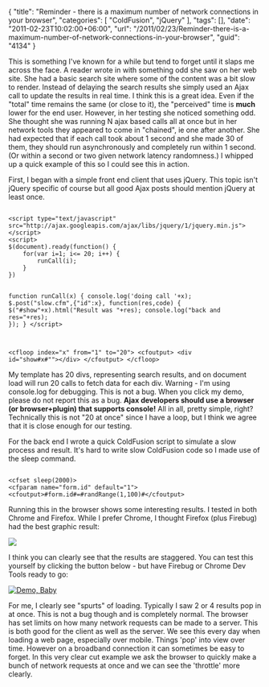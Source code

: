{
	"title": "Reminder - there is a maximum number of network connections in your browser",
	"categories": [
		"ColdFusion",
		"jQuery"
	],
	"tags": [],
	"date": "2011-02-23T10:02:00+06:00",
	"url": "/2011/02/23/Reminder-there-is-a-maximum-number-of-network-connections-in-your-browser",
	"guid": "4134"
}

This is something I've known for a while but tend to forget until it slaps me across the face. A reader wrote in with something odd she saw on her web site. She had a basic search site where some of the content was a bit slow to render. Instead of delaying the search results she simply used an Ajax call to update the results in real time. I think this is a great idea. Even if the "total" time remains the same (or close to it), the "perceived" time is <b>much</b> lower for the end user. However, in her testing she noticed something odd. She thought she was running N ajax based calls all at once but in her network tools they appeared to come in "chained", ie one after another. She had expected that if each call took about 1 second and she made 30 of them, they should run asynchronously and completely run within 1 second. (Or within a second or two given network latency randomness.) I whipped up a quick example of this so I could see this in action.
<!--more-->
<p>

First, I began with a simple front end client that uses jQuery. This topic isn't jQuery specific of course but all good Ajax posts should mention jQuery at least once.

<p>

<code>
&lt;script type="text/javascript" src="http://ajax.googleapis.com/ajax/libs/jquery/1/jquery.min.js"&gt;&lt;/script&gt;
&lt;script&gt;
$(document).ready(function() {
	for(var i=1; i&lt;= 20; i++) {
		runCall(i);
	}
})

function runCall(x) {
	console.log('doing call '+x);
	$.post("slow.cfm",{"id":x}, function(res,code) {
		$("#show"+x).html("Result was "+res);
		console.log("back and res="+res);
	});
}
&lt;/script&gt;


&lt;cfloop index="x" from="1" to="20"&gt;
	&lt;cfoutput&gt;
	&lt;div id="show#x#""&gt;&lt;/div&gt;
	&lt;/cfoutput&gt;
&lt;/cfloop&gt;
</code>

<p>

My template has 20 divs, representing search results, and on document load will run 20 calls to fetch data for each div. Warning - I'm using console.log for debugging. This is not a bug. When you click my demo, please do not report this as a bug. <b>Ajax developers should use a browser (or browser+plugin) that supports console!</b> All in all, pretty simple, right? Technically this is not "20 at once" since I have a loop, but I think we agree that it is close enough for our testing. 

<p>

For the back end I wrote a quick ColdFusion script to simulate a slow process and result. It's hard to write slow ColdFusion code so I made use of the sleep command. 

<p>

<code>
&lt;cfset sleep(2000)&gt;
&lt;cfparam name="form.id" default="1"&gt;
&lt;cfoutput&gt;#form.id#=#randRange(1,100)#&lt;/cfoutput&gt;
</code>

<p>

Running this in the browser shows some interesting results. I tested in both Chrome and Firefox. While I prefer Chrome, I thought Firefox (plus Firebug) had the best graphic result:

<p>

<img src="http://www.raymondcamden.com/images/ScreenClip30.png" />

<p>

I think you can clearly see that the results are staggered. You can test this yourself by clicking the button below - but have Firebug or Chrome Dev Tools ready to go:

<p>

<a href="http://www.coldfusionjedi.com/demos/feb232011/test.cfm"><img src="http://www.coldfusionjedi.com/images/icon_128.png" title="Demo, Baby" border="0"></a>

<p>

For me, I clearly see "spurts" of loading. Typically I saw 2 or 4 results pop in at once. This is not a bug though and is completely normal. The browser has set limits on how many network requests can be made to a server. This is both good for the client as well as the server. We see this every day when loading a web page, especially over mobile. Things 'pop' into view over time. However on a broadband connection it can sometimes be easy to forget. In this very clear cut example we ask the browser to quickly make a bunch of network requests at once and we can see the 'throttle' more clearly.